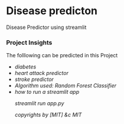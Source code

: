 # Disease predicton
Disease Predictor using streamlit


<h3> Project Insights </h3>
<p> The folllowing can be predicted in this Project <p>
   
<ul>
   <li><i> diabetes <i> 
   <li> <i> heart attack predictor <i> 
    <li><i> stroke predictor <i> 
      
     
   <li> Algorithm used: Random Forest Classifier 
   <li> how to run a streamlit app 
         <i> <p> streamlit run app.py <p><i>
 
   
copyrights by [MIT] &c MIT   
    
